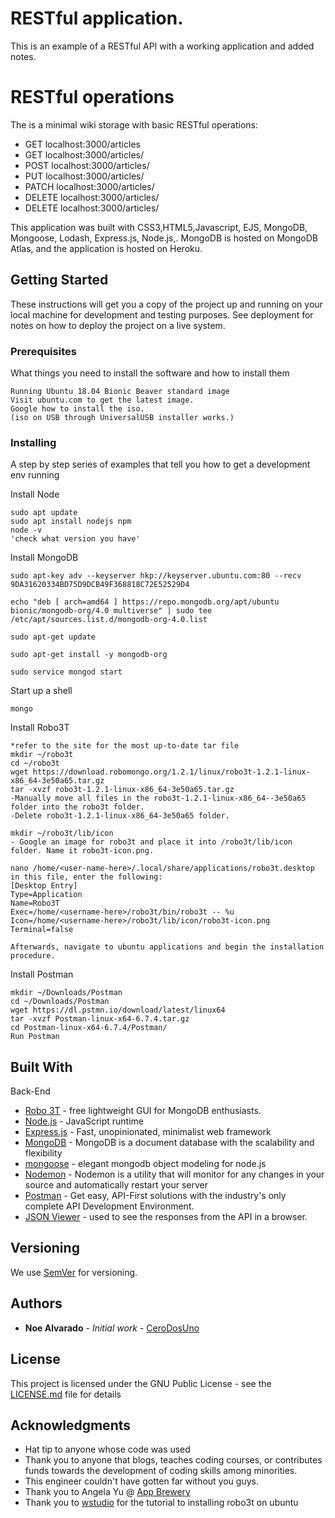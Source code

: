 # RESTful application.

This is an example of a RESTful API with a working application and added notes.

# RESTful operations
The is a minimal wiki storage with basic RESTful operations:
* GET localhost:3000/articles
* GET localhost:3000/articles/<new-article-name>
* POST localhost:3000/articles/<new-article-name>
* PUT localhost:3000/articles/<new-article-name>
* PATCH localhost:3000/articles/<new-article-name>
* DELETE localhost:3000/articles/
* DELETE localhost:3000/articles/<new-article-name>

This application was built with CSS3,HTML5,Javascript, EJS, MongoDB, Mongoose, Lodash, Express.js, Node.js,.
MongoDB is hosted on MongoDB Atlas, and the application is hosted on Heroku.


## Getting Started

These instructions will get you a copy of the project up and running on your local machine for development and testing purposes. See deployment for notes on how to deploy the project on a live system.

### Prerequisites

What things you need to install the software and how to install them

```
Running Ubuntu 18.04 Bionic Beaver standard image
Visit ubuntu.com to get the latest image.
Google how to install the iso.
(iso on USB through UniversalUSB installer works.)
```

### Installing

A step by step series of examples that tell you how to get a development env running

Install Node
```
sudo apt update
sudo apt install nodejs npm
node -v
'check what version you have'
```


Install MongoDB
```
sudo apt-key adv --keyserver hkp://keyserver.ubuntu.com:80 --recv 9DA31620334BD75D9DCB49F368818C72E52529D4

echo "deb [ arch=amd64 ] https://repo.mongodb.org/apt/ubuntu bionic/mongodb-org/4.0 multiverse" | sudo tee /etc/apt/sources.list.d/mongodb-org-4.0.list

sudo apt-get update

sudo apt-get install -y mongodb-org

sudo service mongod start
```

Start up a shell
```
mongo
```

Install Robo3T
```
*refer to the site for the most up-to-date tar file
mkdir ~/robo3t
cd ~/robo3t
wget https://download.robomongo.org/1.2.1/linux/robo3t-1.2.1-linux-x86_64-3e50a65.tar.gz
tar -xvzf robo3t-1.2.1-linux-x86_64-3e50a65.tar.gz
-Manually move all files in the robo3t-1.2.1-linux-x86_64--3e50a65 folder into the robo3t folder.
-Delete robo3t-1.2.1-linux-x86_64-3e50a65 folder.

mkdir ~/robo3t/lib/icon
- Google an image for robo3t and place it into /robo3t/lib/icon folder. Name it robo3t-icon.png.

nano /home/<user-name-here>/.local/share/applications/robo3t.desktop
in this file, enter the following:
[Desktop Entry]
Type=Application
Name=Robo3T
Exec=/home/<username-here>/robo3t/bin/robo3t -- %u
Icon=/home/<username-here>/robo3t/lib/icon/robo3t-icon.png
Terminal=false

Afterwards, navigate to ubuntu applications and begin the installation procedure.

```

Install Postman
```
mkdir ~/Downloads/Postman
cd ~/Downloads/Postman
wget https://dl.pstmn.io/download/latest/linux64
tar -xvzf Postman-linux-x64-6.7.4.tar.gz
cd Postman-linux-x64-6.7.4/Postman/
Run Postman

```



## Built With

Back-End
* [Robo 3T](https://robomongo.org) - free lightweight GUI for MongoDB enthusiasts.
* [Node.js](https://nodejs.org/en/) - JavaScript runtime
* [Express.js](https://expressjs.com/) - Fast, unopinionated, minimalist web framework
* [MongoDB](https://www.mongodb.com/) - MongoDB is a document database with the scalability and flexibility
* [mongoose](https://mongoosejs.com/) - elegant mongodb object modeling for node.js
* [Nodemon](https://nodemon.io/) - Nodemon is a utility that will monitor for any changes in your source and automatically restart your server
* [Postman](https://www.getpostman.com) - Get easy, API-First solutions with the industry's only complete API Development Environment.
* [JSON Viewer](https://github.com/tulios/json-viewer) - used to see the responses from the API in a browser.

## Versioning

We use [SemVer](http://semver.org/) for versioning.

## Authors

* **Noe Alvarado** - *Initial work* - [CeroDosUno](https://github.com/CeroDosUno)

## License

This project is licensed under the GNU Public License - see the [LICENSE.md](LICENSE.md) file for details

## Acknowledgments

* Hat tip to anyone whose code was used
* Thank you to anyone that blogs, teaches coding courses, or contributes funds towards the development of coding skills among minorities.
* This engineer couldn't have gotten far without you guys.
* Thank you to Angela Yu @ [App Brewery](https://www.udemy.com/the-complete-web-development-bootcamp/)
* Thank you to [wstudio](https://vimeo.com/234457798) for the tutorial to installing robo3t on ubuntu
